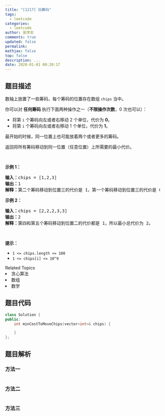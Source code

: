 ```yaml
---
title: "[1217] 玩筹码"
tags:
  - leetcode
categories:
  - leetcode
author: 张学志
comments: true
updated: false
permalink:
mathjax: false
top: false
description: ...
date: 2020-01-01 00:20:17
---
```


## 题目描述

<p>数轴上放置了一些筹码，每个筹码的位置存在数组&nbsp;<code>chips</code>&nbsp;当中。</p>

<p>你可以对 <strong>任何筹码</strong> 执行下面两种操作之一（<strong>不限操作次数</strong>，0 次也可以）：</p>

<ul>
	<li>将第 <code>i</code> 个筹码向左或者右移动 2 个单位，代价为 <strong>0</strong>。</li>
	<li>将第 <code>i</code> 个筹码向左或者右移动 1 个单位，代价为 <strong>1</strong>。</li>
</ul>

<p>最开始的时候，同一位置上也可能放着两个或者更多的筹码。</p>

<p>返回将所有筹码移动到同一位置（任意位置）上所需要的最小代价。</p>

<p>&nbsp;</p>

<p><strong>示例 1：</strong></p>

<pre><strong>输入：</strong>chips = [1,2,3]
<strong>输出：</strong>1
<strong>解释：</strong>第二个筹码移动到位置三的代价是 1，第一个筹码移动到位置三的代价是 0，总代价为 1。
</pre>

<p><strong>示例 2：</strong></p>

<pre><strong>输入：</strong>chips = [2,2,2,3,3]
<strong>输出：</strong>2
<strong>解释：</strong>第四和第五个筹码移动到位置二的代价都是 1，所以最小总代价为 2。
</pre>

<p>&nbsp;</p>

<p><strong>提示：</strong></p>

<ul>
	<li><code>1 &lt;= chips.length &lt;= 100</code></li>
	<li><code>1 &lt;= chips[i] &lt;= 10^9</code></li>
</ul>
<div><div>Related Topics</div><div><li>贪心算法</li><li>数组</li><li>数学</li></div></div>

## 题目代码

```cpp
class Solution {
public:
    int minCostToMoveChips(vector<int>& chips) {

    }
};
```

## 题目解析

### 方法一

```cpp

```

### 方法二

```cpp

```

### 方法三

```cpp

```


